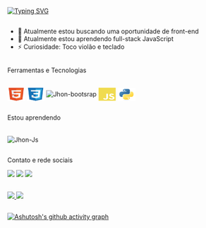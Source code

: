[![Typing SVG](https://readme-typing-svg.herokuapp.com/?color=1606f0size=40&center=true&vCenter=true&width=1000&lines=Olá,+Meu+nome+é+Jhonatan+Santana;Tenho+25+anos;Atualmente+estou+cursando+Análise+e+desenvolvimento+de+sistemas;Sejá+bem-vindo(a)!+:%29)](https://git.io/typing-svg)
##

- 🔭 Atualmente estou buscando uma oportunidade de front-end
- 🌱 Atualmente estou aprendendo full-stack JavaScript
- ⚡ Curiosidade: Toco violão e teclado

## 
Ferramentas e Tecnologias

<div style="display: inline_block"><br>
  <img align="center" alt="Jhon-HTML" height="30" width="40" src="https://raw.githubusercontent.com/devicons/devicon/master/icons/html5/html5-original.svg">
  <img align="center" alt="Jhon-CSS" height="30" width="40" src="https://raw.githubusercontent.com/devicons/devicon/master/icons/css3/css3-original.svg">
  <img align="center" alt="Jhon-bootsrap" height="30" width="40" src="https://cdn.jsdelivr.net/gh/devicons/devicon/icons/bootstrap/bootstrap-original-wordmark.svg" />
   <img align="center" alt="Jhon-Js" height="30" width="40" src="https://raw.githubusercontent.com/devicons/devicon/master/icons/javascript/javascript-plain.svg">
  <img align="center" alt="Jhon-Python" height="30" width="40" src="https://raw.githubusercontent.com/devicons/devicon/master/icons/python/python-original.svg">

</div>
  
##
Estou aprendendo
 <div style="display: inline_block"><br>
  <img align="center" alt="Jhon-Js" height="30" width="40" src="https://cdn.jsdelivr.net/gh/devicons/devicon/icons/react/react-original-wordmark.svg" />
  
</div>

##
Contato e rede sociais
<div> 
  <a href="https://www.instagram.com/jhon_codes/" target="_blank"><img src="https://img.shields.io/badge/-Instagram-%23E4405F?style=for-the-badge&logo=instagram&logoColor=white" target="_blank"></a>
  <a href = "mailto:jhonatan.job8@gmail.com"><img src="https://img.shields.io/badge/-Gmail-%23333?style=for-the-badge&logo=gmail&logoColor=white" target="_blank"></a>
  <a href="https://www.linkedin.com/in/jhonatan-santana-concei%C3%A7%C3%A3o-7057a4242/" target="_blank"><img src="https://img.shields.io/badge/-LinkedIn-%230077B5?style=for-the-badge&logo=linkedin&logoColor=white" target="_blank"></a> 
  
</div>

##

<div>
  <a href="https://github.com/Jhonatan-S">
  <img height="180em" src="https://github-readme-stats.vercel.app/api/top-langs/?username=Jhonatan-S&layout=compact&langs_count=7&theme=dracula"/>
  <img height="180em" src="https://github-readme-stats.vercel.app/api?username=Jhonatan-S&show_icons=true&theme=dracula&include_all_commits=true&count_private=true"/>
</div>

##

[![Ashutosh's github activity graph](https://github-readme-activity-graph.cyclic.app/graph?username=Jhonatan-S&bg_color=0d1117&color=1606f0&line=e03030&point=fff&area=true&hide_border=true)](https://github.com/ashutosh00710/github-readme-activity-graph)


